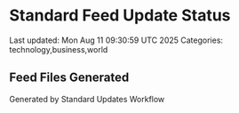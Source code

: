 # Standard Feed Update Status
Last updated: Mon Aug 11 09:30:59 UTC 2025
Categories: technology,business,world

## Feed Files Generated

Generated by Standard Updates Workflow
